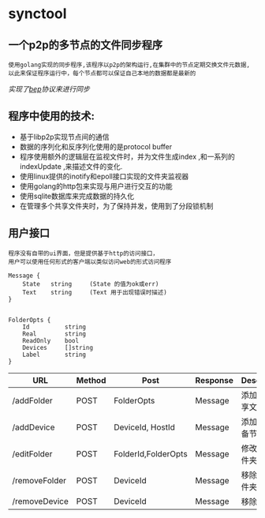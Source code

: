 # synctool

## 一个p2p的多节点的文件同步程序
```
使用golang实现的同步程序,该程序以p2p的架构运行,在集群中的节点定期交换文件元数据,
以此来保证程序运行中，每个节点都可以保证自己本地的数据都是最新的
```
*实现了[bep](https://docs.syncthing.net/specs/bep-v1.html)协议来进行同步*
  
## 程序中使用的技术:

* 基于libp2p实现节点间的通信 
* 数据的序列化和反序列化使用的是protocol buffer  
* 程序使用额外的逻辑层在监视文件时，并为文件生成index ,和一系列的indexUpdate ,来描述文件的变化.
* 使用linux提供的inotify和epoll接口实现的文件夹监视器   
* 使用golang的http包来实现与用户进行交互的功能 
* 使用sqlite数据库来完成数据的持久化 
* 在管理多个共享文件夹时，为了保持并发，使用到了分段锁机制  
 
  
## 用户接口
```
程序没有自带的ui界面，但是提供基于http的访问接口，
用户可以使用任何形式的客户端以类似访问web的形式访问程序 

Message {
    State   string     (State 的值为ok或err)  
    Text    string     (Text 用于出现错误时描述)  
}


FolderOpts {
    Id          string 
    Real        string
    ReadOnly    bool 
    Devices     []string
    Label       string 
}

```

|URL | Method | Post | Response |Description|
|----|--------|-----|----------|--------|
|/addFolder|POST | FolderOpts | Message  | 添加新的共享文件夹 
|/addDevice|POST | DeviceId, HostId |   Message   | 添加新的设备节点
|/editFolder|POST | FolderId,FolderOpts |    Message  | 修改共享文件夹属性 
|/removeFolder|POST | DeviceId |  Message    | 移除共享文件夹 
|/removeDevice|POST | DeviceId | Message     | 移除设备 
